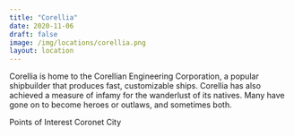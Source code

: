 ```yaml
---
title: "Corellia"
date: 2020-11-06
draft: false
image: /img/locations/corellia.png
layout: location
---
```


Corellia is home to the Corellian Engineering Corporation, a popular shipbuilder that produces fast, customizable ships. Corellia has also achieved a measure of infamy for the wanderlust of its natives.
Many have gone on to become heroes or outlaws, and sometimes both.

Points of Interest
Coronet City
